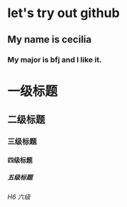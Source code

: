 # let's try out github
## My name is cecilia
### My major is bfj and I like it.
一级标题
=====
二级标题
------
### 三级标题
#### 四级标题
##### 五级标题
###### H6 六级

